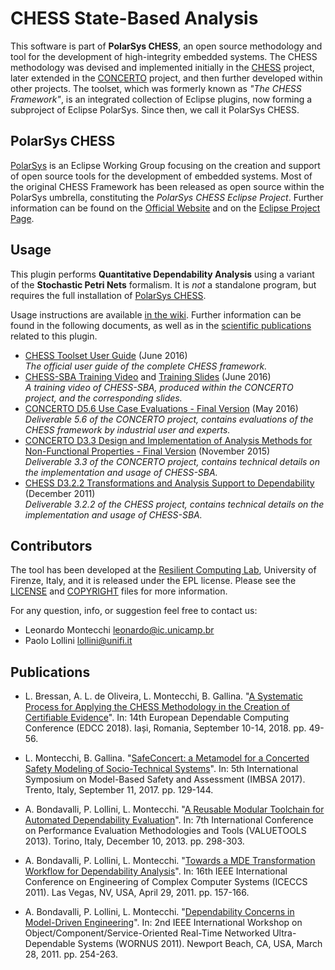 # CHESS State-Based Analysis

This software is part of **PolarSys CHESS**, an open source methodology and tool for the development of high-integrity embedded systems.
The CHESS methodology was devised and implemented initially in the [CHESS](http://chess-project.org/) project, later extended in the [CONCERTO](http://concerto-project.eu/) project, and then further developed within other projects.
The toolset, which was formerly known as _"The CHESS Framework"_, is an integrated collection of Eclipse plugins, now forming a subproject of Eclipse PolarSys. Since then, we call it PolarSys CHESS. 

## PolarSys CHESS

[PolarSys](http://polarsys.org/) is an Eclipse Working Group focusing on the creation and support of open source tools for the development of embedded systems.
Most of the original CHESS Framework has been released as open source within the PolarSys umbrella, constituting the *PolarSys CHESS Eclipse Project*.
Further information can be found on the [Official Website](http://polarsys.org/chess/) and on the [Eclipse Project Page](https://www.polarsys.org/projects/polarsys.chess/).

## Usage

This plugin performs **Quantitative Dependability Analysis** using a variant of the **Stochastic Petri Nets** formalism. It is _not_ a standalone program, but requires the full installation of [PolarSys CHESS](http://polarsys.org/chess/).

Usage instructions are available [in the wiki](https://github.com/montex/CHESS-SBA/wiki). Further information can be found in the following documents, as well as in the [scientific publications](#publications) related to this plugin.

* [CHESS Toolset User Guide][1] (June 2016)  
_The official user guide of the complete CHESS framework._
* [CHESS-SBA Training Video][2] and [Training Slides][2a] (June 2016)  
_A training video of CHESS-SBA, produced within the CONCERTO project, and the corresponding slides._
* [CONCERTO D5.6 Use Case Evaluations - Final Version][3] (May 2016)  
_Deliverable 5.6 of the CONCERTO project, contains evaluations of the CHESS framework by industrial user and experts._
* [CONCERTO D3.3 Design and Implementation of Analysis Methods for Non-Functional Properties - Final Version][4] (November 2015)  
_Deliverable 3.3 of the CONCERTO project, contains technical details on the implementation and usage of CHESS-SBA._
* [CHESS D3.2.2 Transformations and Analysis Support to Dependability][5] (December 2011)  
_Deliverable 3.2.2 of the CHESS project, contains technical details on the implementation and usage of CHESS-SBA._

[1]: http://polarsys.org/chess/publis/CHESSToolset_UserGuide.pdf
[2]: http://3sei.com/concerto/2016%20CHESS%20UNIFI%20Dependability%20Analysis%20QA.f4v
[2a]: https://github.com/montex/CHESS-SBA/wiki/files/CHESS-SBA-Training.pdf
[3]: http://api.ning.com/files/C*P8XcSSeqc3MxUI2YKOEFiInob-K*l89xHB9MNBm10O3GxE8eaNjU0PbPmAtbqGk-JiQ1spjGRLr-xPptE5IwqiWiEs7Wbe/D5.6UsecaseEvaluationsFinalVersionUpdate.pdf
[4]: http://api.ning.com/files/HrJMLaNSVNhJXvecadVmzHDCs4n9OypBKROzgpm14JdNzAz19R0eGzNpCHwfDz7rOFbdtyoC*FVLbbsaKDfTnG3t8NnKWXjU/D3.3DesignandimplementationofanalysismethodsfornonfunctionalpropertiesFinalversion.pdf
[5]: http://api.ning.com/files/cUeizBqjmZoDh3wZimWhgoO5IEzWZHEHUNNxQUoqeH2rOvyBJd404Jq0EYFSYjIfoy1CVBtCFJOiRTPi1E2z2rChNtFiz9yh/D3.2.2Transformationsandanalysissupporttodependabilityw.pdf

## Contributors

The tool has been developed at the [Resilient Computing Lab](http://rcl.dsi.unifi.it), University of Firenze, Italy, and it is released under the EPL license.
Please see the [LICENSE](LICENSE) and [COPYRIGHT](COPYRIGHT) files for more information.

For any question, info, or suggestion feel free to contact us:
* Leonardo Montecchi <leonardo@ic.unicamp.br>
* Paolo Lollini <lollini@unifi.it>

## Publications
* L. Bressan, A. L. de Oliveira, L. Montecchi, B. Gallina. "[A Systematic Process for Applying the CHESS Methodology in the Creation of Certifiable Evidence](https://ieeexplore.ieee.org/document/8530760)".
In: 14th European Dependable Computing Conference (EDCC 2018). Iași, Romania, September 10-14, 2018. pp. 49-56.

* L. Montecchi, B. Gallina. "[SafeConcert: a Metamodel for a Concerted Safety Modeling of Socio-Technical Systems](https://link.springer.com/chapter/10.1007/978-3-319-64119-5_9)".
In: 5th International Symposium on Model-Based Safety and Assessment (IMBSA 2017). Trento, Italy, September 11, 2017. pp. 129-144.

* A. Bondavalli, P. Lollini, L. Montecchi. "[A Reusable Modular Toolchain for Automated Dependability Evaluation](https://dl.acm.org/citation.cfm?id=2631882)".
In: 7th International Conference on Performance Evaluation Methodologies and Tools (VALUETOOLS 2013). Torino, Italy, December 10, 2013. pp. 298-303. 

* A. Bondavalli, P. Lollini, L. Montecchi. "[Towards a MDE Transformation Workflow for Dependability Analysis](http://ieeexplore.ieee.org/document/5773390/)".
In: 16th IEEE International Conference on Engineering of Complex Computer Systems (ICECCS 2011). Las Vegas, NV, USA, April 29, 2011. pp. 157-166. 

* A. Bondavalli, P. Lollini, L. Montecchi. "[Dependability Concerns in Model-Driven Engineering](http://ieeexplore.ieee.org/document/5753535/)". In: 2nd IEEE International Workshop on Object/Component/Service-Oriented Real-Time Networked Ultra-Dependable Systems (WORNUS 2011). Newport Beach, CA, USA, March 28, 2011. pp. 254-263.
